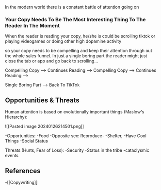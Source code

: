 In the modern world there is a constant battle of attention going on
### Your Copy Needs To Be The Most Interesting Thing To The Reader In The Moment

When the reader is reading your copy, he/she is could be scrolling tiktok or playing videogames or doing other high dopamine activity

so your copy needs to be compelling and keep their attention through out the whole sales funnel. In just a single boring part the reader might just close the tab or app and go back to scrolling...

Compelling Copy --> Continues Reading --> Compelling Copy  --> Continues Reading --> 

Single Boring Part --> Back To TikTok

## Opportunities & Threats 

Human attention is based on evolutionally important things (Maslow's Hierarchy):

![[Pasted image 20240126214501.png]]

-Opportunities:
	-Food
	-Opposite sex: Reproduce-
	 -Shelter, 
	 -Have Cool Things 
	 -Social Status
	

Threats (Hurts, Fear of Loss): 
	-Security
	-Status in the tribe
	-cataclysmic events

## References
<!-- Links to pages not referenced in the content -->
-[[Copywriting]] 
